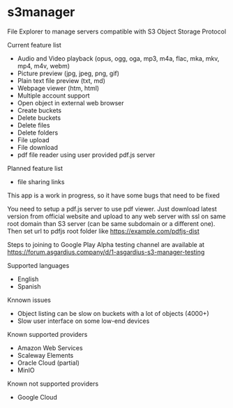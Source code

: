 # s3manager

File Explorer to manage servers compatible with S3 Object Storage Protocol



Current feature list

* Audio and Video playback (opus, ogg, oga, mp3, m4a, flac, mka, mkv, mp4, m4v, webm)
* Picture preview (jpg, jpeg, png, gif)
* Plain text file preview (txt, md)
* Webpage viewer (htm, html)
* Multiple account support
* Open object in external web browser
* Create buckets
* Delete buckets
* Delete files
* Delete folders
* File upload
* File download
* pdf file reader using user provided pdf.js server

Planned feature list

* file sharing links

This app is a work in progress, so it have some bugs that need to be fixed

You need to setup a pdf.js server to use pdf viewer. Just download latest version from official website and upload to any web server with ssl on same root domain than S3 server (can be same subdomain or a different one). Then set url to pdfjs root folder like https://example.com/pdfjs-dist

Steps to joining to Google Play Alpha testing channel are available at https://forum.asgardius.company/d/1-asgardius-s3-manager-testing

Supported languages

* English
* Spanish

Knnown issues

* Object listing can be slow on buckets with a lot of objects (4000+)
* Slow user interface on some low-end devices

Known supported providers

* Amazon Web Services
* Scaleway Elements
* Oracle Cloud (partial)
* MinIO

Known not supported providers

* Google Cloud